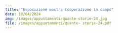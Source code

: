 ```yaml
---
title: "Esposizione mostra Cooperazione in campo"
date: 18/04/2024
img: /images/appuntamenti/quante-storie-24.jpg
file: /images/appuntamenti/quante- storie-24.pdf
---
```

